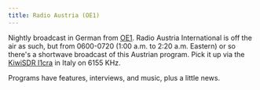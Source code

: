 ```yaml
---
title: Radio Austria (OE1)
---
```

Nightly broadcast in German from [OE1](https://oe1.orf.at/).
Radio Austria International is off the air as such, but from
0600-0720 (1:00 a.m. to 2:20 a.m. Eastern) or so there's 
a shortwave broadcast of this Austrian program. Pick it up via 
the [KiwiSDR I1cra](http://kiwisdr.briata.org:8073/?f=6155.00amz10)
in Italy on 6155 KHz.

Programs have features, interviews, and music, plus a little news.

